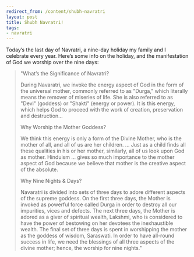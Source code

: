 ```yaml
---
redirect_from: /content/shubh-navratri
layout: post
title: Shubh Navratri!
tags:
- navratri
---
```

Today’s the last day of Navratri, a nine-day holiday my family and I celebrate every year. Here’s some info on the holiday, and the manifestation of God we worship over the nine days:

> 
> "What’s the Significance of Navratri?
> 
> During Navaratri, we invoke the energy aspect of God in the form of the universal mother, commonly referred to as "Durga," which literally means the remover of miseries of life. She is also referred to as "Devi" (goddess) or "Shakti" (energy or power). It is this energy, which helps God to proceed with the work of creation, preservation and destruction…
> 
> Why Worship the Mother Goddess?
> 
> We think this energy is only a form of the Divine Mother, who is the mother of all, and all of us are her children. ... Just as a child finds all these qualities in his or her mother, similarly, all of us look upon God as mother. Hinduism … gives so much importance to the mother aspect of God because we believe that mother is the creative aspect of the absolute.
> 
> Why Nine Nights & Days?
> 
> Navaratri is divided into sets of three days to adore different aspects of the supreme goddess. On the first three days, the Mother is invoked as powerful force called Durga in order to destroy all our impurities, vices and defects. The next three days, the Mother is adored as a giver of spiritual wealth, Lakshmi, who is considered to have the power of bestowing on her devotees the inexhaustible wealth. The final set of three days is spent in worshipping the mother as the goddess of wisdom, Saraswati. In order to have all-round success in life, we need the blessings of all three aspects of the divine mother; hence, the worship for nine nights."
> 
